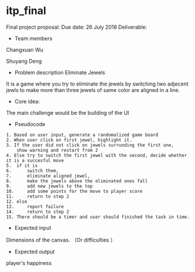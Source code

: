 # itp_final
Final project proposal:
Due date: 26 July 2018
Deliverable:
* Team members

Changxuan Wu


Shuyang Deng

* Problem description
Eliminate Jewels

It is a game where you try to eliminate the jewels by switching two adjecent jewls to make more than three jewels of same color
are aligned in a line.

* Core idea:

The main challenge would be the building of the UI

* Pseudocode
```
1. Based on user input, generate a randomalized game board
2. When user click on first jewel, highlight it.
3. If the user did not click on jewels surrunding the first one,
	show warning and restart from 2
4. Else try to switch the first jewel with the second, decide whether it is a succesful move
5.	if it is
6.		switch them,
7.		eliminate aligned jewel,
8.		make the jewels above the eliminated ones fall
9.		add new jewels to the top
10.		add some points for the move to player score
11.		return to step 2
12.	else
13.		report failure
14.		return to step 2
15. There should be a timer and user should finished the task in time.
```
* Expected input

Dimensions of the canvas. （Or difficulties ）

* Expected output

player's happiness
